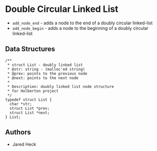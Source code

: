 # Double Circular Linked List
 * `add_node_end` - adds a node to the end of a doubly circular linked-list  
 * `add_node_begin` - adds a node to the beginning of a doubly circular linked-list  

## Data Structures
```
/**
 * struct List - doubly linked list
 * @str: string - (malloc'ed string)
 * @prev: points to the previous node
 * @next: points to the next node
 *
 * Description: doubly linked list node structure
 * for Holberton project
 */
typedef struct List {
  char *str;
  struct List *prev;
  struct List *next;
} List;
```

## Authors
* Jared Heck
